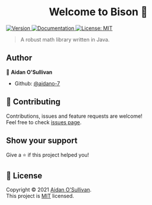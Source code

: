 <h1 align="center">Welcome to Bison 👋</h1>
<p>
  <a href="https://github.com/aidano-7/Bison/releases">
    <img alt="Version" src="https://img.shields.io/badge/version-0.1-blue.svg?cacheSeconds=2592000" />
  </a>
  <a href="https://aidano-7.github.io/Bison" target="_blank">
    <img alt="Documentation" src="https://img.shields.io/badge/documentation-yes-brightgreen.svg" />
  </a>
  <a href="https://github.com/aidano-7/Bison/blob/main/LICENSE" target="_blank">
    <img alt="License: MIT" src="https://img.shields.io/badge/License-MIT-yellow.svg" />
  </a>
</p>

> A robust math library written in Java.

## Author

👤 **Aidan O'Sullivan**

* Github: [@aidano-7](https://github.com/aidano-7)

## 🤝 Contributing

Contributions, issues and feature requests are welcome!<br />Feel free to check [issues page](https://github.com/aidano-7/Bison/issues). 

## Show your support

Give a ⭐️ if this project helped you!

## 📝 License

Copyright © 2021 [Aidan O'Sullivan](https://github.com/aidano-7).<br />
This project is [MIT](https://github.com/aidano-7/Bison/blob/main/LICENSE) licensed.

